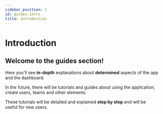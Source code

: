 ```yaml
---
sidebar_position: 1
id: guides-intro
title: Introduction
---
```


# Introduction

## Welcome to the guides section!

Here you'll see **in-depth** explanations about **determined** aspects of the app and the dashboard.

In the future, there will be tutorials and guides about using the application, create users, teams and other elements.

These tutorials will be detailed and explained **step by step** and will be useful for new users.
